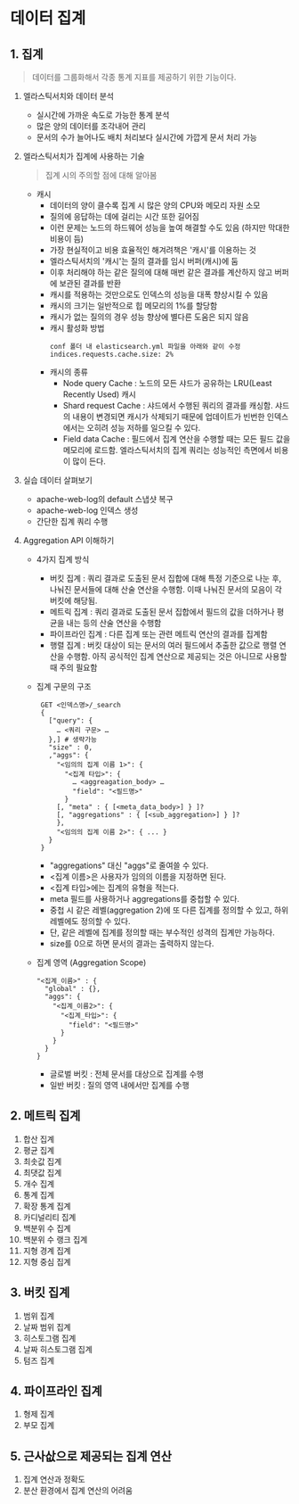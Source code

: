 # 데이터 집계

## 1. 집계
  > 데이터를 그룹화해서 각종 통계 지표를 제공하기 위한 기능이다.

1. 엘라스틱서치와 데이터 분석
   - 실시간에 가까운 속도로 가능한 통계 분석
   - 많은 양의 데이터를 조각내어 관리
   - 문서의 수가 늘어나도 배치 처리보다 실시간에 가깝게 문서 처리 가능

2. 엘라스틱서치가 집계에 사용하는 기술
   > 집계 시의 주의할 점에 대해 알아봄
   - 캐시
     - 데이터의 양이 클수록 집계 시 많은 양의 CPU와 메모리 자원 소모
     - 질의에 응답하는 데에 걸리는 시간 또한 길어짐
     - 이런 문제는 노드의 하드웨어 성능을 높여 해결할 수도 있음 (하지만 막대한 비용이 듬)
     - 가장 현실적이고 비용 효율적인 해겨려책은 '캐시'를 이용하는 것
     - 엘라스틱서치의 '캐시'는 질의 결과를 임시 버퍼(캐시)에 둠
     - 이후 처리해야 하는 같은 질의에 대해 매번 같은 결과를 계산하지 않고 버퍼에 보관된 결과를 반환
     - 캐시를 적용하는 것만으로도 인덱스의 성능을 대폭 향상시킬 수 있음
     - 캐시의 크기는 일반적으로 힙 메모리의 1%를 할당함
     - 캐시가 없는 질의의 경우 성능 향상에 별다른 도움은 되지 않음
     - 캐시 활성화 방법
         ```
         conf 폴더 내 elasticsearch.yml 파일을 아래와 같이 수정
         indices.requests.cache.size: 2%
         ```
     - 캐시의 종류
         - Node query Cache : 노드의 모든 샤드가 공유하는 LRU(Least Recently Used) 캐시
         - Shard request Cache : 샤드에서 수행된 쿼리의 결과를 캐싱함. 샤드의 내용이 변경되면 캐시가 삭제되기 때문에 업데이트가 빈번한 인덱스에서는 오히려 성능 저하를 일으킬 수 있다.
         - Field data Cache : 필드에서 집계 연산을 수행할 때는 모든 필드 값을 메모리에 로드함. 엘라스틱서치의 집계 쿼리는 성능적인 측면에서 비용이 많이 든다.

3. 실습 데이터 살펴보기
   - apache-web-log의 default 스냅샷 복구
   - apache-web-log 인덱스 생성
   - 간단한 집계 쿼리 수행
   
4. Aggregation API 이해하기
   - 4가지 집계 방식
       - 버킷 집계 : 쿼리 결과로 도출된 문서 집합에 대해 특정 기준으로 나눈 후, 나눠진 문서들에 대해 산술 연산을 수행함. 이때 나눠진 문서의 모음이 각 버킷에 해당됨.
       - 메트릭 집계 : 쿼리 결과로 도출된 문서 집합에서 필드의 값을 더하거나 평균을 내는 등의 산술 연산을 수행함
       - 파이프라인 집계 : 다른 집계 또는 관련 메트릭 연산의 결과를 집계함
       - 행렬 집계 : 버킷 대상이 되는 문서의 여러 필드에서 추출한 값으로 행렬 연산을 수행함. 아직 공식적인 집계 연산으로 제공되는 것은 아니므로 사용할 때 주의 필요함
       
   - 집계 구문의 구조
       ```
        GET <인덱스명>/_search
        {
          ["query": {
            … <쿼리 구문> …
          },] # 생략가능
          "size" : 0,
          ,"aggs": {
            "<임의의 집계 이름 1>": {
              "<집계 타입>": {
                … <aggreagation_body> …
                "field": "<필드명>"
              }
            [, "meta" : { [<meta_data_body>] } ]?
            [, "aggregations" : { [<sub_aggregation>] } ]?
            },
            "<임의의 집계 이름 2>": { ... }
          }
        }
       ```
       - "aggregations" 대신 "aggs"로 줄여쓸 수 있다.
       - <집계 이름>은 사용자가 임의의 이름을 지정하면 된다.
       - <집계 타입>에는 집계의 유형을 적는다.
       - meta 필드를 사용하거나 aggregations를 중첩할 수 있다.
       - 중첩 시 같은 레벨(aggregation 2)에 또 다른 집계를 정의할 수 있고, 하위 레벨에도 정의할 수 있다.
       - 단, 같은 레벨에 집계를 정의할 때는 부수적인 성격의 집계만 가능하다.
       - size를 0으로 하면 문서의 결과는 출력하지 않는다.
       
   - 집계 영역 (Aggregation Scope)
        ```
        "<집계_이름>" : {
          "global" : {},
          "aggs": {
            "<집계_이름2>": {
              "<집계_타입>": {
                "field": "<필드명>"
              }
            }
          }
        }
        ```
       - 글로벌 버킷 : 전체 문서를 대상으로 집계를 수행
       - 일반 버킷 : 질의 영역 내에서만 집계를 수행
   
## 2. 메트릭 집계

1. 합산 집계
2. 평균 집계
3. 최솟값 집계
4. 최댓값 집계
5. 개수 집계
6. 통계 집계
7. 확장 통계 집계
8. 카디널리티 집계
9. 백분위 수 집계
10. 백분위 수 랭크 집계
11. 지형 경계 집계
12. 지형 중심 집계

## 3. 버킷 집계

1. 범위 집계
2. 날짜 범위 집계
3. 히스토그램 집계
4. 날짜 히스토그램 집계
5. 텀즈 집계

## 4. 파이프라인 집계

1. 형제 집계
2. 부모 집계

## 5. 근사삾으로 제공되는 집계 연산

1. 집계 연산과 정확도
2. 분산 환경에서 집계 연산의 어려움
